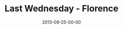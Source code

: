 ---
layout: message
category: message
series: "#culture"
title: "Last Wednesday - Florence"
date: 2013-09-25-00-00
message_id: 824
audio: "http://s3.amazonaws.com/crossroads-media/media/legacy/mp3/092513_lw_florence.mp3"
audio-duration: "44:38"
explicit: "N"
---